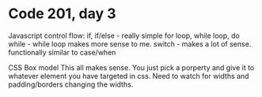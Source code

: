 # Code 201, day 3

Javascript control flow:
if, if/else - really simple
for loop, while loop, do while - while loop makes more sense to me.
switch - makes a lot of sense. functionally similar to case/when

CSS Box model
This all makes sense.  You just pick a porperty and give it to whatever element you have targeted in css.
Need to watch for widths and padding/borders changing the widths.
